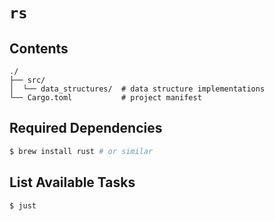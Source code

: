 # `rs`

## Contents

```
./
├── src/
│  └── data_structures/  # data structure implementations
└── Cargo.toml           # project manifest
```

## Required Dependencies

```sh
$ brew install rust # or similar
```

## List Available Tasks

```sh
$ just
````

